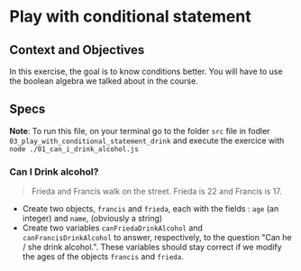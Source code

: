 # Play with conditional statement

## Context and Objectives

In this exercise, the goal is to know conditions better.
You will have to use the boolean algebra we talked about in the course.

## Specs

**Note**: To run this file, on your terminal go to the folder `src` file in fodler `03_play_with_conditional_statement_drink` and execute the exercice with `node ./01_can_i_drink_alcohol.js`

### Can I Drink alcohol?

> Frieda and Francis walk on the street. Frieda is 22 and Francis is 17.

- Create two objects, `francis` and `frieda`, each with the fields : `age` (an integer) and `name`, (obviously a string)
- Create two variables `canFriedaDrinkAlcohol` and `canFrancisDrinkAlcohol` to answer, respectively, to the question "Can he / she drink alcohol.". These variables should stay correct if we modify the ages of the objects `francis` and `frieda`.
